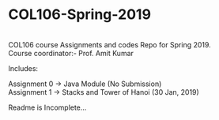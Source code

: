# COL106-Spring-2019
<br>COL106 course Assignments and codes Repo for Spring 2019.<br>
Course coordinator:- Prof. Amit Kumar

Includes:

Assignment 0 -> Java Module (No Submission)<br>
Assignment 1 -> Stacks and Tower of Hanoi (30 Jan, 2019)<br>

Readme is Incomplete...
